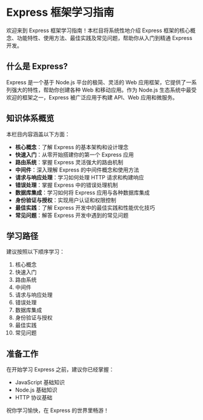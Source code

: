 # Express 框架学习指南

欢迎来到 Express 框架学习指南！本栏目将系统性地介绍 Express 框架的核心概念、功能特性、使用方法、最佳实践及常见问题，帮助你从入门到精通 Express 开发。

## 什么是 Express?

Express 是一个基于 Node.js 平台的极简、灵活的 Web 应用框架，它提供了一系列强大的特性，帮助你创建各种 Web 和移动应用。作为 Node.js 生态系统中最受欢迎的框架之一，Express 被广泛应用于构建 API、Web 应用和微服务。

## 知识体系概览

本栏目内容涵盖以下方面：

- **核心概念**：了解 Express 的基本架构和设计理念
- **快速入门**：从零开始搭建你的第一个 Express 应用
- **路由系统**：掌握 Express 灵活强大的路由机制
- **中间件**：深入理解 Express 的中间件概念和使用方法
- **请求与响应处理**：学习如何处理 HTTP 请求和构建响应
- **错误处理**：掌握 Express 中的错误处理机制
- **数据库集成**：学习如何将 Express 应用与各种数据库集成
- **身份验证与授权**：实现用户认证和权限控制
- **最佳实践**：了解 Express 开发中的最佳实践和性能优化技巧
- **常见问题**：解答 Express 开发中遇到的常见问题

## 学习路径

建议按照以下顺序学习：
1. 核心概念
2. 快速入门
3. 路由系统
4. 中间件
5. 请求与响应处理
6. 错误处理
7. 数据库集成
8. 身份验证与授权
9. 最佳实践
10. 常见问题

## 准备工作

在开始学习 Express 之前，建议你已经掌握：
- JavaScript 基础知识
- Node.js 基础知识
- HTTP 协议基础

祝你学习愉快，在 Express 的世界里畅游！